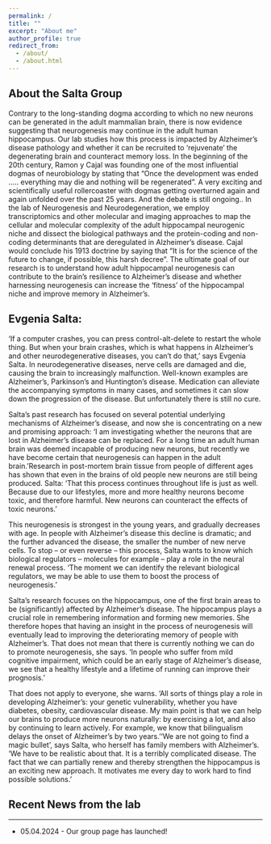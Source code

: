 ```yaml
---
permalink: /
title: ""
excerpt: "About me"
author_profile: true
redirect_from: 
  - /about/
  - /about.html
---
```


## About the Salta Group

Contrary to the long-standing dogma according to which no new neurons can be generated in the adult mammalian brain, there is now evidence suggesting that neurogenesis may continue in the adult human hippocampus. Our lab studies how this process is impacted by Alzheimer’s disease pathology and whether it can be recruited to ‘rejuvenate’ the degenerating brain and counteract memory loss.
In the beginning of the 20th century, Ramon y Cajal was founding one of the most influential dogmas of neurobiology by stating that “Once the development was ended ….. everything may die and nothing will be regenerated”. A very exciting and scientifically useful rollercoaster with dogmas getting overturned again and again unfolded over the past 25 years. And the debate is still ongoing..
In the lab of Neurogenesis and Neurodegeneration, we employ transcriptomics and other molecular and imaging approaches to map the cellular and molecular complexity of the adult hippocampal neurogenic niche and dissect the biological pathways and the protein-coding and non-coding determinants that are deregulated in Alzheimer’s disease.
Cajal would conclude his 1913 doctrine by saying that “It is for the science of the future to change, if possible, this harsh decree”. The ultimate goal of our research is to understand how adult hippocampal neurogenesis can contribute to the brain’s resilience to Alzheimer’s disease and whether harnessing neurogenesis can increase the ‘fitness’ of the hippocampal niche and improve memory in Alzheimer’s.

## Evgenia Salta:

‘If a computer crashes, you can press control-alt-delete to restart the whole thing. But when your brain crashes, which is what happens in Alzheimer’s and other neurodegenerative diseases, you can’t do that,’ says Evgenia Salta. In neurodegenerative diseases, nerve cells are damaged and die, causing the brain to increasingly malfunction. Well-known examples are Alzheimer’s, Parkinson’s and Huntington’s disease. Medication can alleviate the accompanying symptoms in many cases, and sometimes it can slow down the progression of the disease. But unfortunately there is still no cure.

Salta’s past research has focused on several potential underlying mechanisms of Alzheimer’s disease, and now she is concentrating on a new and promising approach: ‘I am investigating whether the neurons that are lost in Alzheimer’s disease can be replaced. For a long time an adult human brain was deemed incapable of producing new neurons, but recently we have become certain that neurogenesis can happen in the adult brain.’Research in post-mortem brain tissue from people of different ages has shown that even in the brains of old people new neurons are still being produced. Salta: ‘That this process continues throughout life is just as well. Because due to our lifestyles, more and more healthy neurons become toxic, and therefore harmful. New neurons can counteract the effects of toxic neurons.’

This neurogenesis is strongest in the young years, and gradually decreases with age. In people with Alzheimer’s disease this decline is dramatic; and the further advanced the disease, the smaller the number of new nerve cells. To stop – or even reverse – this process, Salta wants to know which biological regulators – molecules for example – play a role in the neural renewal process. ‘The moment we can identify the relevant biological regulators, we may be able to use them to boost the process of neurogenesis.’

Salta’s research focuses on the hippocampus, one of the first brain areas to be (significantly) affected by Alzheimer’s disease. The hippocampus plays a crucial role in remembering information and forming new memories. She therefore hopes that having an insight in the process of neurogenesis will eventually lead to improving the deteriorating memory of people with Alzheimer’s. That does not mean that there is currently nothing we can do to promote neurogenesis, she says. ‘In people who suffer from mild cognitive impairment, which could be an early stage of Alzheimer’s disease, we see that a healthy lifestyle and a lifetime of running can improve their prognosis.’

That does not apply to everyone, she warns. ‘All sorts of things play a role in developing Alzheimer’s: your genetic vulnerability, whether you have diabetes, obesity, cardiovascular disease. My main point is that we can help our brains to produce more neurons naturally: by exercising a lot, and also by continuing to learn actively. For example, we know that bilingualism delays the onset of Alzheimer’s by two years.’‘We are not going to find a magic bullet’, says Salta, who herself has family members with Alzheimer’s. ‘We have to be realistic about that. It is a terribly complicated disease. The fact that we can partially renew and thereby strengthen the hippocampus is an exciting new approach. It motivates me every day to work hard to find possible solutions.’

## Recent News from the lab
------
* 05.04.2024 - Our group page has launched!

